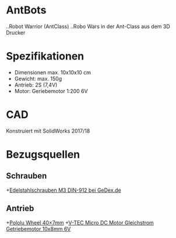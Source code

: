 # AntBots
..Robot Warrior (AntClass)
..Robo Wars in der Ant-Class aus dem 3D Drucker

# Spezifikationen
+ Dimensionen max. 10x10x10 cm
+ Gewicht: max. 150g
+ Antrieb: 2S (7,4V)
+ Motor: Geriebemotor 1:200 6V

# CAD
Konstruiert mit SolidWorks 2017/18

# Bezugsquellen
## Schrauben
+[Edelstahlschrauben M3 DIN-912 bei GeDex.de](https://gedex-shop.de/de/schrauben/ZYLINDERSCHRAUBEN/Zylinderkopf-DIN-3699/DIN-912-M3-Innensechskantschrauben-mit-Zylinderkopf-Edelstahl-rostfrei-A2-3700/)

## Antrieb
+[Pololu Wheel 40×7mm](https://eckstein-shop.de/Pololu-Wheel-407mm-Pair-Black)
+[V-TEC Micro DC Motor Gleichstrom Getriebemotor 10x8mm 6V](https://eckstein-shop.de/V-TEC-Micro-DC-Motor-Gleichstrom-Getriebemotor-10x8mm-10x12mm-12x13mm-3V-6V-17-560RPM)
